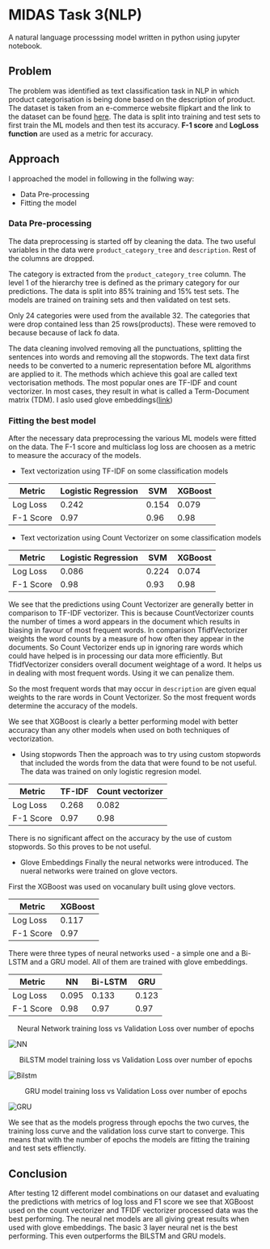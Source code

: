 # MIDAS Task 3(NLP)
A natural language processsing model written in python using jupyter notebook.

## Problem
The problem was identified as text classification task in NLP in which product categorisation is being done based on the description of product. The dataset is taken from an e-commerce website flipkart and the link to the dataset can be found [here](https://docs.google.com/spreadsheets/d/1pLv0fNE4WHokpJHUIs-FTVnmI9STgog05e658qEON0I/edit?usp=sharing ). 
The data is split into training and test sets to first train the ML models and then test its accuracy.  **F-1 score** and **LogLoss function** are used as a metric for accuracy.

## Approach
I approached the model in following in the follwing way:
* Data Pre-processing
* Fitting the model

### Data Pre-processing
The data preprocessing is started off by cleaning the data. The two useful variables in the data were `product_category_tree` and `description`. Rest of the columns are dropped.

The category is extracted from the `product_category_tree` column. The level 1 of the hierarchy tree is defined as the primary category for our predictions.
The data is split into 85% training and 15% test sets.  The models are trained on training sets and then validated on test sets.

Only 24 categories were used from the available 32. The categories that were drop contained less than 25 rows(products). These were removed to because because of lack fo data.

The data cleaning involved removing all the punctuations, splitting the sentences into words and removing all the stopwords.
The text data first needs to be converted to a numeric representation before ML algorithms are applied to it. The methods which achieve this goal are called text vectorisation methods. The most popular ones are TF-IDF and count vectorizer. In most cases, they result in what is called a Term-Document matrix (TDM). I aslo used glove embeddings([link](http://www-nlp.stanford.edu/data/glove.840B.300d.zip ))

### Fitting the best model

After the necessary data preprocessing the various ML models were fitted on the data. The F-1 score and multiclass log loss are choosen as a metric to measure the accuracy of the models.

* Text vectorization using TF-IDF on some classification models

| Metric  | Logistic Regression | SVM          | XGBoost|
| ------------- | ------------- | -------------|-------------|
| Log Loss  |  0.242 | 0.154 | 0.079 |
| F-1 Score  | 0.97  | 0.96  | 0.98 |

* Text vectorization using Count Vectorizer on some classification models

| Metric  | Logistic Regression | SVM          | XGBoost|
| ------------- | ------------- | -------------|-------------|
| Log Loss  | 0.086  | 0.224 | 0.074 |
| F-1 Score  |  0.98 | 0.93  | 0.98 |


We see that the predictions using Count Vectorizer are generally better in comparison to TF-IDF vectorizer. This is because CountVectorizer counts the number of times a word appears in the document which results in biasing in favour of most frequent words. In comparison TfidfVectorizer weights the word counts by a measure of how often they appear in the documents. So Count Vectorizer ends up in ignoring rare words which could have helped is in processing our data more efficiently. But TfidfVectorizer considers overall document weightage of a word. It helps us in dealing with most frequent words. Using it we can penalize them. 

So the most frequent words that may occur in `description` are given equal weights to the rare words in Count Vectorizer. So the most frequent words determine the accuracy of the models.

We see that XGBoost is clearly a better performing model with better accuracy than any other models when used on both techniques of vectorization. 

* Using stopwords
Then the approach was to try using custom stopwords that included the words from the data that were found to be not useful. The data was trained on only logistic regresion model.

| Metric  | TF-IDF | Count vectorizer         |
| ------------- | ------------- | -------------|
| Log Loss  | 0.268  | 0.082 | 
| F-1 Score  | 0.97  | 0.98  | 

There is no significant affect on the accuracy by the use of custom stopwords. So this proves to be not useful. 

* Glove Embeddings
Finally the neural networks were introduced. The nueral networks were trained on glove vectors. 

First the XGBoost was used on vocanulary built using glove vectors.

| Metric  | XGBoost | 
| ------------- | ------------- | 
| Log Loss  | 0.117  |  
| F-1 Score  | 0.97  | 

There were three types of neural networks used - a simple one and a Bi-LSTM and a GRU model.
All of them are trained with glove embeddings.

| Metric  | NN | Bi-LSTM | GRU |
| ------------- | ------------- | -------------|----------|
| Log Loss  | 0.095  | 0.133 | 0.123 |
| F-1 Score  | 0.98  | 0.97 | 0.97 |

<div align="center"> Neural Network training loss vs Validation Loss over number of epochs</div>

![NN](https://user-images.githubusercontent.com/47393872/114260264-5e1c1980-99f1-11eb-970d-da229a7f09b4.png)

<div align="center"> BiLSTM model training loss vs Validation Loss over number of epochs</div>

![Bilstm](https://user-images.githubusercontent.com/47393872/114260291-83a92300-99f1-11eb-915c-b4fe97a9bb98.png)


<div align="center"> GRU model training loss vs Validation Loss over number of epochs</div>

![GRU](https://user-images.githubusercontent.com/47393872/114260298-899f0400-99f1-11eb-966d-a418c599cb28.png)



We see that as the models progress through epochs the two curves, the training loss curve and the validation loss curve start to converge. This means that with the number of epochs the models are fitting the training and test sets effienctly. 


## Conclusion
After testing 12 different model combinations on our dataset and evaluating the predictions with metrics of log loss and F1 score we see that XGBoost used on the count vectorizer and TFIDF vectorizer processed data was the best performing. The neural net models are all giving great results when used with glove embeddings. The basic 3 layer neural net is the best performing. This even outperforms the BILSTM and GRU models.



